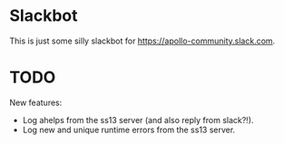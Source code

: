 
Slackbot
================================================================================

This is just some silly slackbot for https://apollo-community.slack.com.

TODO
================================================================================

New features:
- Log ahelps from the ss13 server (and also reply from slack?!).
- Log new and unique runtime errors from the ss13 server.
